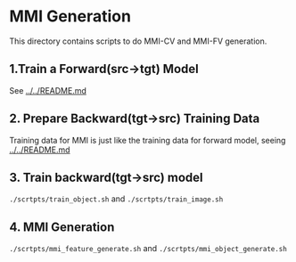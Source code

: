 # MMI Generation
This directory contains scripts to do MMI-CV and MMI-FV generation.

## 1.Train a Forward(src->tgt) Model
See [../../README.md](../../README.md)

## 2. Prepare Backward(tgt->src) Training Data 
Training data for MMI is just like the training data for forward model, seeing [../../README.md](../../README.md)

## 3. Train backward(tgt->src) model 
`./scrtpts/train_object.sh` and `./scrtpts/train_image.sh`

## 4. MMI Generation
`./scrtpts/mmi_feature_generate.sh` and `./scrtpts/mmi_object_generate.sh`